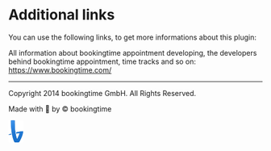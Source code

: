 # Additional links

You can use the following links, to get more informations about this plugin:

All information about bookingtime appointment developing, the developers behind bookingtime appointment, time tracks and so on:
https://www.bookingtime.com/

---
Copyright 2014 bookingtime GmbH. All Rights Reserved.

Made with :blue_heart: by © bookingtime

<img src="https://raw.githubusercontent.com/bookingtime/lib-phpsdk-app/master/aws/logo_bookingtime.png" alt="logo" width="30" height="44" />
